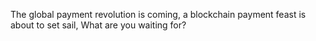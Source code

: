 The global payment revolution is coming, a blockchain payment feast is about to set sail, What are you waiting for?
